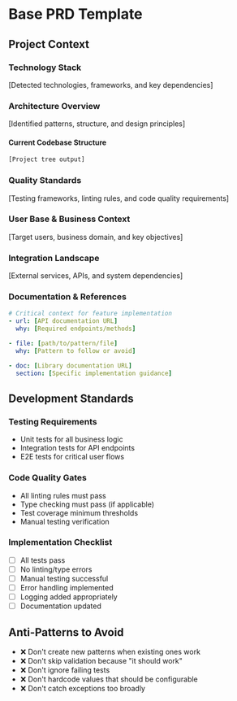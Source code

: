 # Base PRD Template

## Project Context

### Technology Stack
[Detected technologies, frameworks, and key dependencies]

### Architecture Overview
[Identified patterns, structure, and design principles]

#### Current Codebase Structure
```bash
[Project tree output]
```

### Quality Standards
[Testing frameworks, linting rules, and code quality requirements]

### User Base & Business Context
[Target users, business domain, and key objectives]

### Integration Landscape
[External services, APIs, and system dependencies]

### Documentation & References
```yaml
# Critical context for feature implementation
- url: [API documentation URL]
  why: [Required endpoints/methods]

- file: [path/to/pattern/file]
  why: [Pattern to follow or avoid]

- doc: [Library documentation URL]
  section: [Specific implementation guidance]
```

## Development Standards

### Testing Requirements
- Unit tests for all business logic
- Integration tests for API endpoints
- E2E tests for critical user flows

### Code Quality Gates
- All linting rules must pass
- Type checking must pass (if applicable)
- Test coverage minimum thresholds
- Manual testing verification

### Implementation Checklist
- [ ] All tests pass
- [ ] No linting/type errors
- [ ] Manual testing successful
- [ ] Error handling implemented
- [ ] Logging added appropriately
- [ ] Documentation updated

## Anti-Patterns to Avoid
- ❌ Don't create new patterns when existing ones work
- ❌ Don't skip validation because "it should work"
- ❌ Don't ignore failing tests
- ❌ Don't hardcode values that should be configurable
- ❌ Don't catch exceptions too broadly